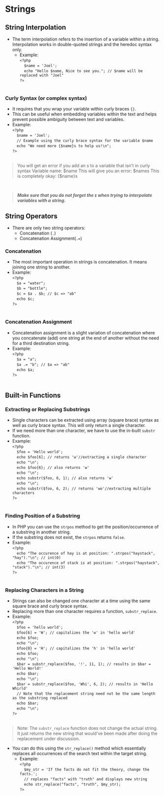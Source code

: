 # Strings
## String Interpolation
- The term interpolation refers to the insertion of a variable within a string. Interpolation works in double-quoted strings and the heredoc syntax only.
    - Example: <br/>
`<?php`<br/>
&emsp;`$name = 'Joel';`<br/>
&emsp;`echo "Hello $name, Nice to see you."; // $name will be replaced with "Joel"`<br/>
`?>`<br/><br/>

### Curly Syntax (or complex syntax)
-  It requires that you wrap your variable within curly braces `{}`.
- This can be useful when embedding variables within the text and helps prevent possible ambiguity between text and variables.
- Example: <br/>
`<?php`<br/>
&emsp;`$name = 'Joel';`<br/>
&emsp;`// Example using the curly brace syntax for the variable $name`<br/>
&emsp;`echo "We need more {$name}s to help us!\n";`<br/>
`?>`<br/><br/>
> You will get an error if you add an s to a variable that isn't in curly syntax
> Variable name: $name
> This will give you an error: $names
> This is completely okay: {$name}s
<br/>

> ***Make sure that you do not forget the `$` when trying to interpolate variables with a string.***

## String Operators
- There are only two string operators:
    - Concatenation (`.`)
    - Concatenation Assignment(`.=`)

### Concatenation
- The most important operation in strings is concatenation. It means joining one string to another.
- Example: <br/>
`<?php`<br/>
&emsp;`$a = "water";`<br/>
&emsp;`$b = "bottle";`<br/>
&emsp;`$c = $a . $b; // $c => "ab"`<br/>
&emsp;`echo $c;`<br/>
`?>`<br/><br/>

### Concatenation Assignment
- Concatenation assignment is a slight variation of concatenation where you concatenate (add) one string at the end of another without the need for a third destination string.
- Example: <br/>
`<?php`<br/>
&emsp;`$a = "a";`<br/>
&emsp;`$a .= "b"; // $a => "ab"`<br/>
&emsp;`echo $a;`<br/>
`?>`<br/><br/>

## Built-in Functions
### Extracting or Replacing Substrings
- Single characters can be extracted using array (square brace) syntax as well as curly brace syntax. This will only return a single character.
- If we need more than one character, we have to use the in-built `substr` function.
- Example: <br/>
`<?php`<br/>
&emsp;`$foo = 'Hello world';`<br/>
&emsp;`echo $foo[6]; // returns 'w'//extracting a single character`<br/>
&emsp;`echo "\n";`<br/>
&emsp;`echo $foo{6}; // also returns 'w'`<br/>
&emsp;`echo "\n";`<br/>
&emsp;`echo substr($foo, 6, 1); // also returns 'w'`<br/>
&emsp;`echo "\n";`<br/>
&emsp;`echo substr($foo, 6, 2); // returns 'wo'//extracting multiple characters`<br/>
`?>`<br/><br/>

### Finding Position of a Substring
- In PHP you can use the `strpos` method to get the position/occurrence of a substring in another string.
- If the substring does not exist, the `strpos` returns `false`.
- Example: <br/>
`<?php`<br/>
&emsp;`echo "The occurence of hay is at position: ".strpos("haystack", "hay")."\n"; // int(0)`<br/>
&emsp;`echo "The occurence of stack is at position: ".strpos("haystack", "stack")."\n"; // int(3)`<br/>
`?>`<br/><br/>

### Replacing Characters in a String
- Strings can also be changed one character at a time using the same square brace and curly brace syntax.
- Replacing more than one character requires a function, `substr_replace`.
- Example:<br/>
`<?php`<br/>
 &emsp;`$foo = 'hello world';`<br/>
 &emsp;`$foo[6] = 'W'; // capitalizes the 'w' in 'hello world'`<br/>
 &emsp;`echo $foo;`<br/>
 &emsp;`echo "\n";`<br/>
 &emsp;`$foo{0} = 'H'; // capitalizes the 'h' in 'hello world'`<br/>
 &emsp;`echo $foo;`<br/>
 &emsp;`echo "\n";`<br/>
 &emsp;`$bar = substr_replace($foo, '!', 11, 1); // results in $bar = 'Hello World!'`<br/>
 &emsp;`echo $bar;`<br/>
 &emsp;`echo "\n";`<br/>
 &emsp;`$bar = substr_replace($foo, 'Whi', 6, 2); // results in 'Hello Whirld'`<br/>
 &emsp;`// Note that the replacement string need not be the same length as the substring replaced`<br/>
 &emsp;`echo $bar;`<br/>
 &emsp;`echo "\n";`<br/>
`?>`<br/><br/>

> Note: The `substr_replace` function does not change the actual string. It just returns the new string that would’ve been made after doing the replacement under discussion.

- You can do this using the `str_replace()` method which essentially replaces all occurrences of the search text within the target string.
    - Example: <br/>
`<?php`<br/>
&emsp;`$my_str = 'If the facts do not fit the theory, change the facts.';`<br/>
&emsp;`// replaces "facts" with "truth" and displays new string`<br/>
&emsp;`echo str_replace("facts", "truth", $my_str);`<br/>
`?>`<br/><br/>